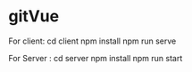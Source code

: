# gitVue

  For client:
      cd client
      npm install
      npm run serve
      
  For Server :
       cd server
       npm install
       npm run start
       
